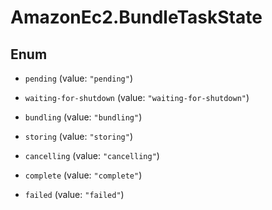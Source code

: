 # AmazonEc2.BundleTaskState

## Enum


* `pending` (value: `"pending"`)

* `waiting-for-shutdown` (value: `"waiting-for-shutdown"`)

* `bundling` (value: `"bundling"`)

* `storing` (value: `"storing"`)

* `cancelling` (value: `"cancelling"`)

* `complete` (value: `"complete"`)

* `failed` (value: `"failed"`)


